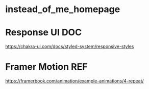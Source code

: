 # instead_of_me_homepage

# Response UI DOC

https://chakra-ui.com/docs/styled-system/responsive-styles

# Framer Motion REF

https://framerbook.com/animation/example-animations/4-repeat/
